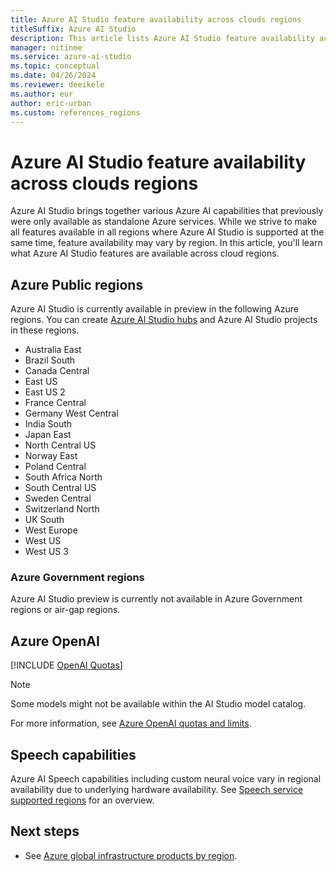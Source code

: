 ```yaml
---
title: Azure AI Studio feature availability across clouds regions
titleSuffix: Azure AI Studio
description: This article lists Azure AI Studio feature availability across clouds regions.
manager: nitinme
ms.service: azure-ai-studio
ms.topic: conceptual
ms.date: 04/26/2024
ms.reviewer: deeikele
ms.author: eur
author: eric-urban
ms.custom: references_regions
---
```


# Azure AI Studio feature availability across clouds regions

Azure AI Studio brings together various Azure AI capabilities that previously were only available as standalone Azure services. While we strive to make all features available in all regions where Azure AI Studio is supported at the same time, feature availability may vary by region. In this article, you'll learn what Azure AI Studio features are available across cloud regions.  

## Azure Public regions

Azure AI Studio is currently available in preview in the following Azure regions. You can create [Azure AI Studio hubs](../how-to/create-azure-ai-resource.md) and Azure AI Studio projects in these regions.

- Australia East
- Brazil South
- Canada Central
- East US
- East US 2
- France Central
- Germany West Central
- India South
- Japan East
- North Central US
- Norway East
- Poland Central
- South Africa North
- South Central US
- Sweden Central
- Switzerland North
- UK South
- West Europe
- West US
- West US 3

### Azure Government regions

Azure AI Studio preview is currently not available in Azure Government regions or air-gap regions.

## Azure OpenAI

[!INCLUDE [OpenAI Quotas](../../ai-services/openai/includes/model-matrix/quota.md)]

> [!NOTE]
> Some models might not be available within the AI Studio model catalog.

For more information, see [Azure OpenAI quotas and limits](/azure/ai-services/openai/quotas-limits).

## Speech capabilities

Azure AI Speech capabilities including custom neural voice vary in regional availability due to underlying hardware availability. See [Speech service supported regions](../../ai-services/speech-service/regions.md) for an overview.

## Next steps

- See [Azure global infrastructure products by region](https://azure.microsoft.com/global-infrastructure/services/).
